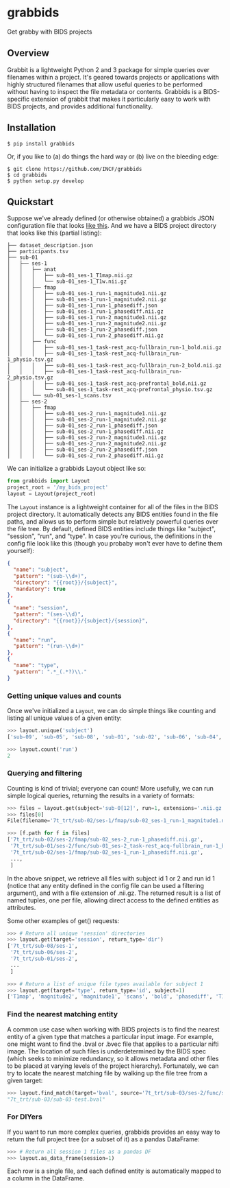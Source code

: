 # grabbids
Get grabby with BIDS projects

## Overview

Grabbit is a lightweight Python 2 and 3 package for simple queries over filenames within a project. It's geared towards projects or applications with highly structured filenames that allow useful queries to be performed without having to inspect the file metadata or contents. Grabbids is a BIDS-specific extension of grabbit that makes it particularly easy to work with BIDS projects, and provides additional functionality.

## Installation

```
$ pip install grabbids
```

Or, if you like to (a) do things the hard way or (b) live on the bleeding edge:

```
$ git clone https://github.com/INCF/grabbids
$ cd grabbids
$ python setup.py develop
```

## Quickstart

Suppose we've already defined (or otherwise obtained) a grabbids JSON configuration file that looks [like this](FIXME). And we have a BIDS project directory that looks like this (partial listing):

```
├── dataset_description.json
├── participants.tsv
├── sub-01
│   ├── ses-1
│   │   ├── anat
│   │   │   ├── sub-01_ses-1_T1map.nii.gz
│   │   │   └── sub-01_ses-1_T1w.nii.gz
│   │   ├── fmap
│   │   │   ├── sub-01_ses-1_run-1_magnitude1.nii.gz
│   │   │   ├── sub-01_ses-1_run-1_magnitude2.nii.gz
│   │   │   ├── sub-01_ses-1_run-1_phasediff.json
│   │   │   ├── sub-01_ses-1_run-1_phasediff.nii.gz
│   │   │   ├── sub-01_ses-1_run-2_magnitude1.nii.gz
│   │   │   ├── sub-01_ses-1_run-2_magnitude2.nii.gz
│   │   │   ├── sub-01_ses-1_run-2_phasediff.json
│   │   │   └── sub-01_ses-1_run-2_phasediff.nii.gz
│   │   ├── func
│   │   │   ├── sub-01_ses-1_task-rest_acq-fullbrain_run-1_bold.nii.gz
│   │   │   ├── sub-01_ses-1_task-rest_acq-fullbrain_run-1_physio.tsv.gz
│   │   │   ├── sub-01_ses-1_task-rest_acq-fullbrain_run-2_bold.nii.gz
│   │   │   ├── sub-01_ses-1_task-rest_acq-fullbrain_run-2_physio.tsv.gz
│   │   │   ├── sub-01_ses-1_task-rest_acq-prefrontal_bold.nii.gz
│   │   │   └── sub-01_ses-1_task-rest_acq-prefrontal_physio.tsv.gz
│   │   └── sub-01_ses-1_scans.tsv
│   ├── ses-2
│   │   ├── fmap
│   │   │   ├── sub-01_ses-2_run-1_magnitude1.nii.gz
│   │   │   ├── sub-01_ses-2_run-1_magnitude2.nii.gz
│   │   │   ├── sub-01_ses-2_run-1_phasediff.json
│   │   │   ├── sub-01_ses-2_run-1_phasediff.nii.gz
│   │   │   ├── sub-01_ses-2_run-2_magnitude1.nii.gz
│   │   │   ├── sub-01_ses-2_run-2_magnitude2.nii.gz
│   │   │   ├── sub-01_ses-2_run-2_phasediff.json
│   │   │   └── sub-01_ses-2_run-2_phasediff.nii.gz
```

We can initialize a grabbids Layout object like so:

```python
from grabbids import Layout
project_root = '/my_bids_project' 
layout = Layout(project_root)
```

The `Layout` instance is a lightweight container for all of the files in the BIDS project directory. It automatically detects any BIDS entities found in the file paths, and allows us to perform simple but relatively powerful queries over the file tree. By default, defined BIDS entities include things like "subject", "session", "run", and "type". In case you're curious, the definitions in the config file look like this (though you probaby won't ever have to define them yourself):

```json
{
  "name": "subject",
  "pattern": "(sub-\\d+)",
  "directory": "{{root}}/{subject}",
  "mandatory": true
},
{
  "name": "session",
  "pattern": "(ses-\\d)",
  "directory": "{{root}}/{subject}/{session}",
},
{
  "name": "run",
  "pattern": "(run-\\d+)"
},
{
  "name": "type",
  "pattern": ".*_(.*?)\\."
}
```

### Getting unique values and counts
Once we've initialized a `Layout`, we can do simple things like counting and listing all unique values of a given entity:

```python
>>> layout.unique('subject')
['sub-09', 'sub-05', 'sub-08', 'sub-01', 'sub-02', 'sub-06', 'sub-04', 'sub-03', 'sub-07', 'sub-10']

>>> layout.count('run')
2
```

### Querying and filtering
Counting is kind of trivial; everyone can count! More usefully, we can run simple logical queries, returning the results in a variety of formats:

```python
>>> files = layout.get(subject='sub-0[12]', run=1, extensions='.nii.gz')
>>> files[0]
File(filename='7t_trt/sub-02/ses-1/fmap/sub-02_ses-1_run-1_magnitude1.nii.gz', subject='sub-02', run='run-1', session='ses-1', type='magnitude1')

>>> [f.path for f in files]
['7t_trt/sub-02/ses-2/fmap/sub-02_ses-2_run-1_phasediff.nii.gz',
 '7t_trt/sub-01/ses-2/func/sub-01_ses-2_task-rest_acq-fullbrain_run-1_bold.nii.gz',
 '7t_trt/sub-02/ses-1/fmap/sub-02_ses-1_run-1_phasediff.nii.gz',
 ...,
 ]
```
In the above snippet, we retrieve all files with subject id 1 or 2 and run id 1 (notice that any entity defined in the config file can be used a filtering argument), and with a file extension of .nii.gz. The returned result is a list of named tuples, one per file, allowing direct access to the defined entities as attributes.

Some other examples of get() requests:

```python
>>> # Return all unique 'session' directories
>>> layout.get(target='session', return_type='dir')
['7t_trt/sub-08/ses-1',
 '7t_trt/sub-06/ses-2',
 '7t_trt/sub-01/ses-2',
 ...
 ]

>>> # Return a list of unique file types available for subject 1
>>> layout.get(target='type', return_type='id', subject=1)
['T1map', 'magnitude2', 'magnitude1', 'scans', 'bold', 'phasediff', 'T1w', 'physio']
```

### Find the nearest matching entity
A common use case when working with BIDS projects is to find the nearest entity of a given type that matches a particular input image. For example, one might want to find the .bval or .bvec file that applies to a particular nifti image. The location of such files is underdetermined by the BIDS spec (which seeks to minimize redundancy, so it allows metadata and other files to be placed at varying levels of the project hierarchy). Fortunately, we can try to locate the nearest matching file by walking up the file tree from a given target:

```python
>>> layout.find_match(target='bval', source='7t_trt/sub-03/ses-2/func/sub-03_ses-2_task-rest_acq-fullbrain_run-2_bold.nii.gz')
"7t_trt/sub-03/sub-03-test.bval"
```

### For DIYers
If you want to run more complex queries, grabbids provides an easy way to return the full project tree (or a subset of it) as a pandas DataFrame:

```python
>>> # Return all session 1 files as a pandas DF
>>> layout.as_data_frame(session=1)
```

Each row is a single file, and each defined entity is automatically mapped to a column in the DataFrame.
